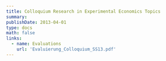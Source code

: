 ```yaml
---
title: Colloquium Research in Experimental Economics Topics
summary: 
publishDate: 2013-04-01
type: docs
math: false
links:
  - name: Evaluations
    url: 'Evaluierung_Colloquium_SS13.pdf'
---
```



